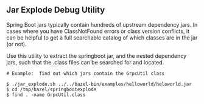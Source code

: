 ## Jar Explode Debug Utility

Spring Boot jars typically contain hundreds of upstream dependency jars.
In cases where you have ClassNotFound errors or class version conflicts, it can be helpful to get a full searchable catalog of which classes are in the jar (or not).

Use this utility to extract the springboot jar, and the nested dependency jars, such that the .class files can be searched for and located.

```
# Example:  find out which jars contain the GrpcUtil class

$ ./jar_explode.sh ../../bazel-bin/examples/helloworld/heloworld.jar
$ cd /tmp/bazel/springbootexplode
$ find . -name GrpcUtil.class
```